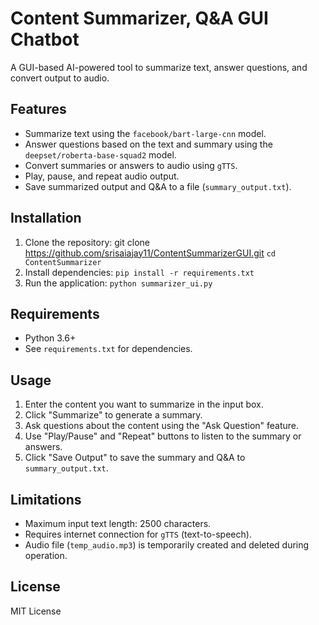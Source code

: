 # Content Summarizer, Q&A GUI Chatbot

A GUI-based AI-powered tool to summarize text, answer questions, and convert output to audio.

## Features
- Summarize text using the `facebook/bart-large-cnn` model.
- Answer questions based on the text and summary using the `deepset/roberta-base-squad2` model.
- Convert summaries or answers to audio using `gTTS`.
- Play, pause, and repeat audio output.
- Save summarized output and Q&A to a file (`summary_output.txt`).

## Installation
1. Clone the repository: git clone https://github.com/srisaiajay11/ContentSummarizerGUI.git
    `cd ContentSummarizer`
2. Install dependencies:
    `pip install -r requirements.txt`
3. Run the application:
    `python summarizer_ui.py`

## Requirements
- Python 3.6+
- See `requirements.txt` for dependencies.

## Usage
1. Enter the content you want to summarize in the input box.
2. Click "Summarize" to generate a summary.
3. Ask questions about the content using the "Ask Question" feature.
4. Use "Play/Pause" and "Repeat" buttons to listen to the summary or answers.
5. Click "Save Output" to save the summary and Q&A to `summary_output.txt`.

## Limitations
- Maximum input text length: 2500 characters.
- Requires internet connection for `gTTS` (text-to-speech).
- Audio file (`temp_audio.mp3`) is temporarily created and deleted during operation.

## License
MIT License
